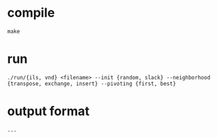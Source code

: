 

# compile

	make


# run

	./run/{ils, vnd} <filename> --init {random, slack} --neighborhood {transpose, exchange, insert} --pivoting {first, best}


# output format

	...